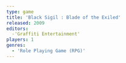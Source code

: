 ```yaml
---
type: game
title: 'Black Sigil : Blade of the Exiled'
released: 2009
editors: 
  -'Graffiti Entertainment'
players: 1
genres:
  - 'Role Playing Game (RPG)'
---
```

